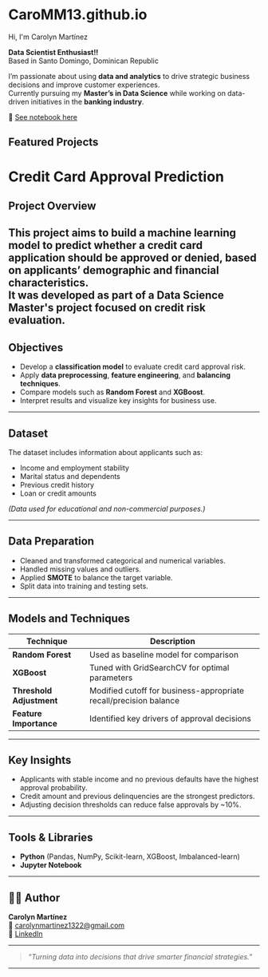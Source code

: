 # CaroMM13.github.io
 Hi, I'm Carolyn Martínez  

 **Data Scientist Enthusiast!!**  
 Based in Santo Domingo, Dominican Republic  

I’m passionate about using **data and analytics** to drive strategic business decisions and improve customer experiences.  
Currently pursuing my **Master’s in Data Science** while working on data-driven initiatives in the **banking industry**.  

📘 [See notebook here ](./Credit_Card_Approval%20(3).ipynb)

##  Featured Projects 

#  Credit Card Approval Prediction

##  Project Overview
This project aims to build a **machine learning model** to predict whether a credit card application should be **approved or denied**, based on applicants’ demographic and financial characteristics.  
It was developed as part of a **Data Science Master's project** focused on credit risk evaluation.
---

##  Objectives
- Develop a **classification model** to evaluate credit card approval risk.
- Apply **data preprocessing**, **feature engineering**, and **balancing techniques**.
- Compare models such as **Random Forest** and **XGBoost**.
- Interpret results and visualize key insights for business use.

---

##  Dataset
The dataset includes information about applicants such as:
- Income and employment stability  
- Marital status and dependents  
- Previous credit history  
- Loan or credit amounts  

*(Data used for educational and non-commercial purposes.)*

---

##  Data Preparation
- Cleaned and transformed categorical and numerical variables.
- Handled missing values and outliers.
- Applied **SMOTE** to balance the target variable.
- Split data into training and testing sets.

---

##  Models and Techniques
| Technique | Description |
|------------|-------------|
| **Random Forest** | Used as baseline model for comparison |
| **XGBoost** | Tuned with GridSearchCV for optimal parameters |
| **Threshold Adjustment** | Modified cutoff for business-appropriate recall/precision balance |
| **Feature Importance** | Identified key drivers of approval decisions |

---

##  Key Insights
- Applicants with stable income and no previous defaults have the highest approval probability.  
- Credit amount and previous delinquencies are the strongest predictors.  
- Adjusting decision thresholds can reduce false approvals by ~10%.

---

##  Tools & Libraries
- **Python** (Pandas, NumPy, Scikit-learn, XGBoost, Imbalanced-learn)
- **Jupyter Notebook**

---

## 👩‍💻 Author
**Carolyn Martínez**  
📧 [carolynmartinez1322@gmail.com](mailto:carolynmartinez1322@gmail.com)  
🔗 [LinkedIn](https://www.linkedin.com/in/carolynmartinez13)  

---
> _“Turning data into decisions that drive smarter financial strategies.”_

---
